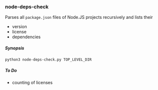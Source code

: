 ### node-deps-check

Parses all `package.json` files of Node.JS projects recursively and lists their
* version
* license
* dependencies

##### Synopsis

`python3 node-deps-check.py TOP_LEVEL_DIR`


##### To Do

* counting of licenses